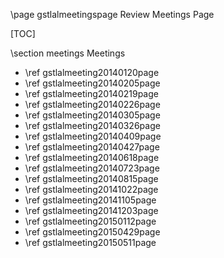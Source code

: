 \page gstlalmeetingspage Review Meetings Page

[TOC]

\section meetings Meetings

- \ref gstlalmeeting20140120page
- \ref gstlalmeeting20140205page
- \ref gstlalmeeting20140219page
- \ref gstlalmeeting20140226page
- \ref gstlalmeeting20140305page
- \ref gstlalmeeting20140326page
- \ref gstlalmeeting20140409page
- \ref gstlalmeeting20140427page
- \ref gstlalmeeting20140618page
- \ref gstlalmeeting20140723page
- \ref gstlalmeeting20140815page
- \ref gstlalmeeting20141022page
- \ref gstlalmeeting20141105page
- \ref gstlalmeeting20141203page
- \ref gstlalmeeting20150112page
- \ref gstlalmeeting20150429page
- \ref gstlalmeeting20150511page
